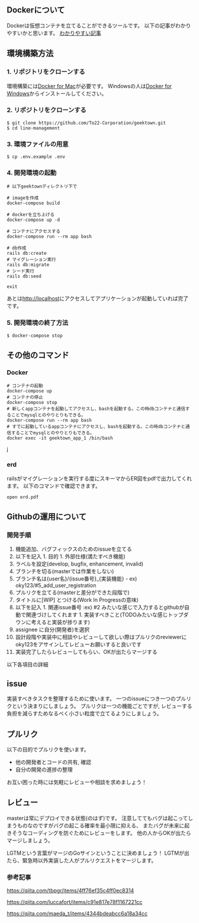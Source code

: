 ## Dockerについて
Dockerは仮想コンテナを立てることができるツールです。
以下の記事がわかりやすいかと思います。
[わかりやすい記事](https://qiita.com/miyasakura_/items/87ccb6d4a52d4a00a999)

## 環境構築方法

### 1. リポジトリをクローンする

環境構築には[Docker for Mac](https://www.docker.com/products/docker-desktop)が必要です。
Windowsの人は[Docker for Windows](https://www.docker.com/products/docker-desktop)からインストールしてください。

### 2. リポジトリをクローンする

```
$ git clone https://github.com/To22-Corporation/geektown.git
$ cd line-management
```

### 3. 環境ファイルの用意

```
$ cp .env.example .env
```

### 4. 開発環境の起動

```
# 以下geektownディレクトリ下で

# imageを作成
docker-compose build

# dockerを立ち上げる
docker-compose up -d

# コンテナにアクセスする
docker-compose run --rm app bash

# db作成
rails db:create
# マイグレーション実行
rails db:migrate
# シード実行
rails db:seed

exit
```

あとは[http://localhost](http://localhost)にアクセスしてアプリケーションが起動していれば完了です。

### 5. 開発環境の終了方法

```
$ docker-compose stop
```

## その他のコマンド

### Docker

```
# コンテナの起動
docker-compose up
# コンテナの停止
docker-compose stop
# 新しくappコンテナを起動してアクセスし、bashを起動する。この時dbコンテナと通信することでmysqlとのやりとりもできる。
docker-compose run --rm app bash
# すでに起動しているappコンテナにアクセスし、bashを起動する。この時dbコンテナと通信することでmysqlとのやりとりもできる。
docker exec -it geektown_app_1 /bin/bash
```
j
### erd
railsがマイグレーションを実行する度にスキーマからER図をpdfで出力してくれます。
以下のコマンドで確認できます。
```
open erd.pdf
```


## Githubの運用について

### 開発手順
1. 機能追加、バグフィックスのためのissueを立てる
  1. 以下を記入
    1. 目的
    1. 外部仕様(満たすべき機能)
  1. ラベルを設定(develop, bugfix, enhancement, invalid)
1. ブランチを切る(masterでは作業をしない)
  1. ブランチ名は{user名}/{issue番号}_{実装機能}
    - ex) oky123/#5_add_user_registration
1. プルリクを立てる(masterと差分ができた段階で)
  1. タイトルに[WIP] とつける(Work In Progressの意味)
  1. 以下を記入
    1. 関連issue番号 :ex) #2 みたいな感じで入力するとgithubが自動で関連づけしてくれます
    1. 実装すべきこと(TODOみたいな感じトップダウンに考えると実装が捗ります)
  1. assignee に自分(開発者)を選択
1. 設計段階や実装中に相談やレビューして欲しい際はプルリクのreviewerにoky123をアサインしてレビューお願いすると良いです
1. 実装完了したらレビューしてもらい、OKが出たらマージする

以下各項目の詳細

## issue
実装すべきタスクを整理するために使います。
一つのissueにつき一つのプルリクという決まりにしましょう。
プルリクは一つの機能ごとですが, レビューする負担を減らすためなるべく小さい粒度で立てるようにしましょう。

## プルリク
以下の目的でプルリクを使います。

- 他の開発者とコードの共有, 確認
- 自分の開発の進捗の整理

お互い困った時には気軽にレビューや相談を求めましょう！

## レビュー
masterは常にデプロイできる状態(のはず)です。
注意しててもバグは起こってしまうものなのですがバグの起こる確率を最小限に抑える、
またバグが未来に起きそうなコーディングを防ぐためにレビューをします。
他の人からOKが出たらマージしましょう。

LGTMという言葉がマージのGoサインということに決めましょう！
LGTMが出たら、緊急時以外実装した人がプルリクエストをマージします。

### 参考記事

https://qiita.com/tbpgr/items/4ff76ef35c4ff0ec8314

https://qiita.com/luccafort/items/c91e817e78f1167221cc

https://qiita.com/maeda_t/items/4344bdeabcc6a18a34cc
